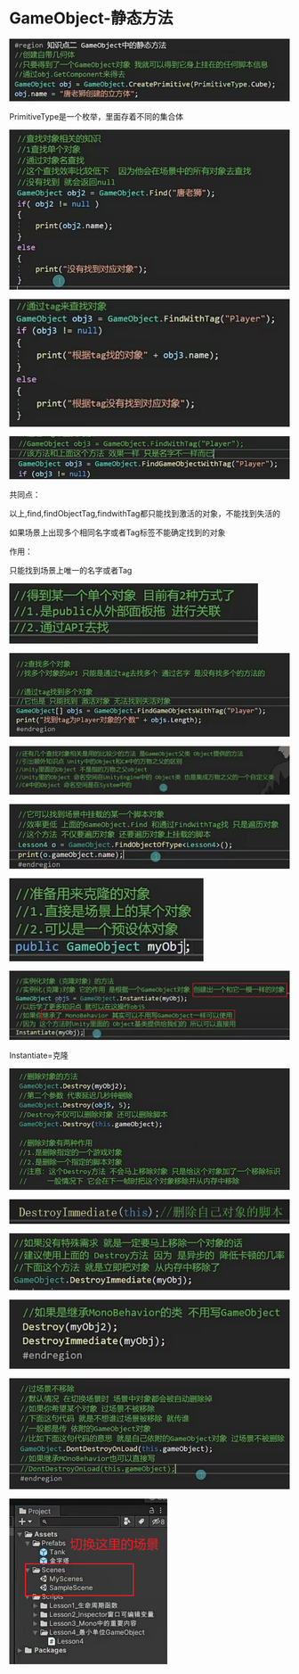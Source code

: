 # GameObject-静态方法

![217d3f806514aa5714893bd7fb0ae641.png](image/217d3f806514aa5714893bd7fb0ae641.png)

PrimitiveType是一个枚举，里面存着不同的集合体

![cfc7b74fc11d3d240883998a2ed41397.png](image/cfc7b74fc11d3d240883998a2ed41397.png)

![6dbc06f8b6d14a8f1852b36dbbbb1bf7.png](image/6dbc06f8b6d14a8f1852b36dbbbb1bf7.png)

![755f98a04b4577e75d2f58787b8ab360.png](image/755f98a04b4577e75d2f58787b8ab360.png)

共同点：

以上,find,findObjectTag,findwithTag都只能找到激活的对象，不能找到失活的

如果场景上出现多个相同名字或者Tag标签不能确定找到的对象

作用：

只能找到场景上唯一的名字或者Tag

![7ef09927d078ad553f9d2cba72907473.png](image/7ef09927d078ad553f9d2cba72907473.png)

![dfd567cbdddd693e1f9652d1feafb410.png](image/dfd567cbdddd693e1f9652d1feafb410.png)

![a3133a494450503bedb1361026187a6a.png](image/a3133a494450503bedb1361026187a6a.png)

![e9ab1f1fa472ce4fc71abcb52e3a44e6.png](image/e9ab1f1fa472ce4fc71abcb52e3a44e6.png)

![f9065073ec9e2bb0cfb3d0bd88adc22a.png](image/f9065073ec9e2bb0cfb3d0bd88adc22a.png)

![ceabeb7e913e72263d3602b742194dd7.png](image/ceabeb7e913e72263d3602b742194dd7.png)

Instantiate=克隆

![f650de8ae03fc24de270829c15c54bbe.png](image/f650de8ae03fc24de270829c15c54bbe.png)

![2c20f06d883875fe188fc068a1364901.png](image/2c20f06d883875fe188fc068a1364901.png)

![de4ef36e135140ade46129b461d00f4d.png](image/de4ef36e135140ade46129b461d00f4d.png)

![da8b71ced035cf285c49f1566599deee.png](image/da8b71ced035cf285c49f1566599deee.png)

![966ce99a3ee19840e06b9f348e519e1f.png](image/966ce99a3ee19840e06b9f348e519e1f.png)

![9910d04095dd84bc0ef9f8d78930abcd.png](image/9910d04095dd84bc0ef9f8d78930abcd.png)
